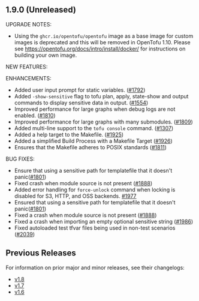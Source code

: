 ## 1.9.0 (Unreleased)

UPGRADE NOTES:

* Using the `ghcr.io/opentofu/opentofu` image as a base image for custom images is deprecated and this will be removed in OpenTofu 1.10. Please see https://opentofu.org/docs/intro/install/docker/ for instructions on building your own image.

NEW FEATURES:

ENHANCEMENTS:
* Added user input prompt for static variables. ([#1792](https://github.com/opentofu/opentofu/issues/1792))
* Added `-show-sensitive` flag to tofu plan, apply, state-show and output commands to display sensitive data in output. ([#1554](https://github.com/opentofu/opentofu/pull/1554))
* Improved performance for large graphs when debug logs are not enabled. ([#1810](https://github.com/opentofu/opentofu/pull/1810))
* Improved performance for large graphs with many submodules. ([#1809](https://github.com/opentofu/opentofu/pull/1809))
* Added multi-line support to the `tofu console` command. ([#1307](https://github.com/opentofu/opentofu/issues/1307))
* Added a help target to the Makefile. ([#1925](https://github.com/opentofu/opentofu/pull/1925))
* Added a simplified Build Process with a Makefile Target ([#1926](https://github.com/opentofu/opentofu/issues/1926))
* Ensures that the Makefile adheres to POSIX standards ([#1811](https://github.com/opentofu/opentofu/pull/1928))

BUG FIXES:
* Ensure that using a sensitive path for templatefile that it doesn't panic([#1801](https://github.com/opentofu/opentofu/issues/1801))
* Fixed crash when module source is not present ([#1888](https://github.com/opentofu/opentofu/pull/1888))
* Added error handling for `force-unlock` command when locking is disabled for S3, HTTP, and OSS backends. [#1977](https://github.com/opentofu/opentofu/pull/1977)
* Ensured that using a sensitive path for templatefile that it doesn't panic([#1801](https://github.com/opentofu/opentofu/issues/1801))
* Fixed a crash when module source is not present ([#1888](https://github.com/opentofu/opentofu/pull/1888))
* Fixed a crash when importing an empty optional sensitive string ([#1986](https://github.com/opentofu/opentofu/pull/1986))
* Fixed autoloaded test tfvar files being used in non-test scenarios ([#2039](https://github.com/opentofu/opentofu/pull/2039))

## Previous Releases

For information on prior major and minor releases, see their changelogs:

- [v1.8](https://github.com/opentofu/opentofu/blob/v1.8/CHANGELOG.md)
- [v1.7](https://github.com/opentofu/opentofu/blob/v1.7/CHANGELOG.md)
- [v1.6](https://github.com/opentofu/opentofu/blob/v1.6/CHANGELOG.md)
